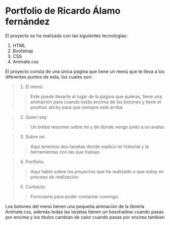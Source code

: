 

# Portfolio de Ricardo Álamo fernández

El proyecto se ha realizado con las siguientes tecnologías:
1. HTML
2. Bootstrap
3. CSS
4. Animate.css

El proyecto consta de una única página que tiene un menú que te lleva a los diferentes puntos de esta, los cuales son:

> 1. El menú:
>> Este puede llevarte al lugar de la página que quieras, tiene una animación para cuando estás encima de los botones y tiene el position sticky para que siempre esté arriba

> 2. Quien soy: 
>> Un brebe resumen sobre mi y de donde vengo junto a un avatar.

> 3. Sobre mi:
>> Aquí tenemos dos tarjetas donde explico mi historial y la herramientas con las que trabajo.

> 4. Portfolio: 
>> Aqui hablo sobre los proyectos que he realizado o que estoy en proceso de realización.

> 5. Contacto:
>> Formulario para poder contactar conmigo.

Los botones del menú tienen una pequeña animación de la librería Animate.css, además todas las tarjetas tienen un boxshadow cuando pasas por encima y los títulos cambian de calor cuando pasas por encima tambien